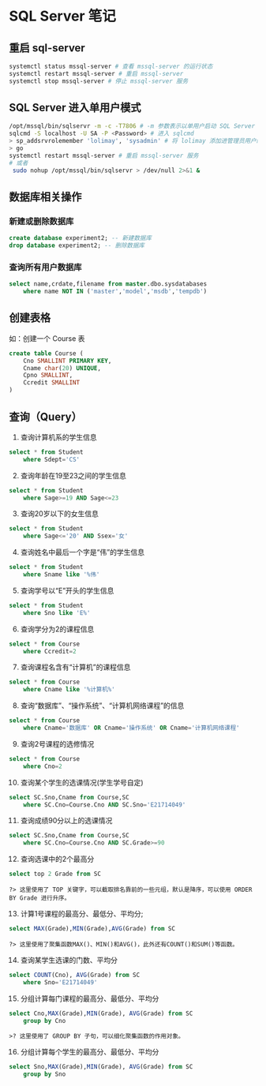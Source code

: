# SQL Server 笔记

## 重启 sql-server
````bash
systemctl status mssql-server # 查看 mssql-server 的运行状态
systemctl restart mssql-server # 重启 mssql-server
systemctl stop mssql-server # 停止 mssql-server 服务
````
## SQL Server 进入单用户模式
````bash
/opt/mssql/bin/sqlservr -m -c -T7806 # -m 参数表示以单用户启动 SQL Server
sqlcmd -S localhost -U SA -P <Password> # 进入 sqlcmd
> sp_addsrvrolemember 'lolimay', 'sysadmin' # 将 lolimay 添加进管理员用户组
> go
systemctl restart mssql-server # 重启 mssql-server 服务
# 或者
 sudo nohup /opt/mssql/bin/sqlservr > /dev/null 2>&1 &
````

## 数据库相关操作
### 新建或删除数据库
````sql
create database experiment2; -- 新建数据库
drop database experiment2; -- 删除数据库
````

### 查询所有用户数据库
````sql
select name,crdate,filename from master.dbo.sysdatabases
	where name NOT IN ('master','model','msdb','tempdb')
````

## 创建表格
如：创建一个 Course 表
````sql
create table Course (
	Cno SMALLINT PRIMARY KEY,
	Cname char(20) UNIQUE,
	Cpno SMALLINT,
	Ccredit SMALLINT
)
````

## 查询（Query）
1. 查询计算机系的学生信息
````sql
select * from Student
	where Sdept='CS'
````
2. 查询年龄在19至23之间的学生信息
````sql
select * from Student
	where Sage>=19 AND Sage<=23
````
3. 查询20岁以下的女生信息
````sql
select * from Student
	where Sage<='20' AND Ssex='女'
````
4. 查询姓名中最后一个字是“伟”的学生信息
````sql
select * from Student
	where Sname like '%伟'
````
5. 查询学号以“E”开头的学生信息
````sql
select * from Student
	where Sno like 'E%'
````
6. 查询学分为2的课程信息
````sql
select * from Course
	where Ccredit=2
````
7. 查询课程名含有“计算机”的课程信息
````sql
select * from Course
	where Cname like '%计算机%'
````
8. 查询“数据库”、“操作系统”、“计算机网络课程”的信息
````sql
select * from Course
	where Cname='数据库' OR Cname='操作系统' OR Cname='计算机网络课程'
````
9. 查询2号课程的选修情况
````sql
select * from Course
	where Cno=2
````
10. 查询某个学生的选课情况(学生学号自定)
````sql
select SC.Sno,Cname from Course,SC
	where SC.Cno=Course.Cno AND SC.Sno='E21714049'
````
11. 查询成绩90分以上的选课情况
````sql
select SC.Sno,Cname from Course,SC
	where SC.Cno=Course.Cno AND SC.Grade>=90
````
12. 查询选课中的2个最高分
````sql
select top 2 Grade from SC
````

    ?> 这里使用了 TOP 关键字，可以截取排名靠前的一些元组，默认是降序，可以使用 ORDER BY Grade 进行升序。

13. 计算1号课程的最高分、最低分、平均分;
````sql
select MAX(Grade),MIN(Grade),AVG(Grade) from SC
````

    ?> 这里使用了聚集函数MAX()、MIN()和AVG()，此外还有COUNT()和SUM()等函数。

14. 查询某学生选课的门数、平均分
````sql
select COUNT(Cno), AVG(Grade) from SC
	where Sno='E21714049'
````
15. 分组计算每门课程的最高分、最低分、平均分
````sql
select Cno,MAX(Grade),MIN(Grade), AVG(Grade) from SC
	group by Cno
````

    >? 这里使用了 GROUP BY 子句，可以细化聚集函数的作用对象。

16. 分组计算每个学生的最高分、最低分、平均分
````sql
select Sno,MAX(Grade),MIN(Grade), AVG(Grade) from SC
	group by Sno
````